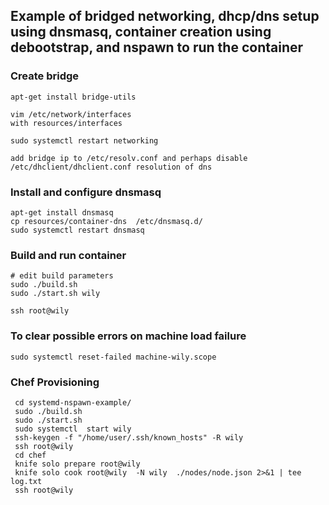 
## Example of bridged networking, dhcp/dns setup using dnsmasq, container creation using debootstrap, and nspawn to run the container

### Create bridge
```
apt-get install bridge-utils

vim /etc/network/interfaces
with resources/interfaces

sudo systemctl restart networking

add bridge ip to /etc/resolv.conf and perhaps disable /etc/dhclient/dhclient.conf resolution of dns 
```

### Install and configure dnsmasq
```
apt-get install dnsmasq
cp resources/container-dns  /etc/dnsmasq.d/
sudo systemctl restart dnsmasq
```

### Build and run container
```
# edit build parameters
sudo ./build.sh
sudo ./start.sh wily

ssh root@wily
```

### To clear possible errors on machine load failure 
```
sudo systemctl reset-failed machine-wily.scope
```


### Chef Provisioning
```
 cd systemd-nspawn-example/
 sudo ./build.sh 
 sudo ./start.sh 
 sudo systemctl  start wily 
 ssh-keygen -f "/home/user/.ssh/known_hosts" -R wily
 ssh root@wily
 cd chef
 knife solo prepare root@wily
 knife solo cook root@wily  -N wily  ./nodes/node.json 2>&1 | tee log.txt
 ssh root@wily
```

